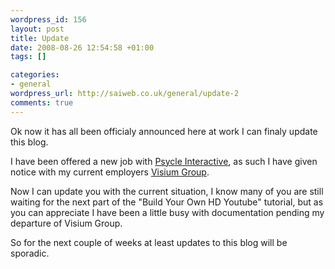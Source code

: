 ```yaml
--- 
wordpress_id: 156
layout: post
title: Update
date: 2008-08-26 12:54:58 +01:00
tags: []

categories: 
- general
wordpress_url: http://saiweb.co.uk/general/update-2
comments: true
---
```

Ok now it has all been officialy announced here at work I can finaly update this blog.

I have been offered a new job with <a href="http://www.psycle.com/en/">Psycle Interactive</a>, as such I have given notice with my current employers <a href="http://www.visiumgroup.com/">Visium Group</a>.

Now I can update you with the current situation, I know many of you are still waiting for the next part of the "Build Your Own HD Youtube" tutorial, but as you can appreciate I have been a little busy with documentation pending my departure of Visium Group.

So for the next couple of weeks at least updates to this blog will be sporadic.
